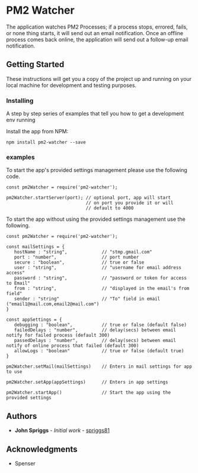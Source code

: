 # PM2 Watcher

The application watches PM2 Processes; if a process stops, errored, fails, or none thing starts, it will send out an email notification.  Once an offline process comes back online, the application will send out a follow-up email notification.

## Getting Started

These instructions will get you a copy of the project up and running on your local machine for development and testing purposes.

### Installing

A step by step series of examples that tell you how to get a development env running

Install the app from NPM:

```
npm install pm2-watcher --save
```

### examples

To start the app's provided settings management please use the following code.

```
const pm2Watcher = require('pm2-watcher');

pm2Watcher.startServer(port); // optional port, app will start
                              // on port you provide it or will
                              // default to 4000
```

To start the app without using the provided settings management use the following.

```
const pm2Watcher = require('pm2-watcher');

const mailSettings = {
   hostName : "string",             // "stmp.gmail.com"
   port : "number",                 // port number
   secure : "boolean",              // true or false
   user : "string",                 // "username for email address access"
   password : "string",             // "password or token for access to Email"
   from : "string",                 // "displayed in the email's from field"
   sender : "string"                // "To" field in email ("email1@mail.com,email2@mail.com")
}

const appSettings = {
   debugging : "boolean",           // true or false (default false)
   failedDelays : "number",         // delay(secs) between email notify for failed process (default 300)
   passedDelays : "number",         // delay(secs) between email notify of online process that failed (default 300)
   allowLogs : "boolean"            // true or false (default true)
}

pm2Watcher.setMail(mailSettings)    // Enters in mail settings for app to use

pm2Watcher.setApp(appSettings)      // Enters in app settings

pm2Watcher.startApp()               // Start the app using the provided settings
```

## Authors

* **John Spriggs** - *Initial work* - [spriggs81](https://github.com/spriggs81)

## Acknowledgments
*  Spenser
